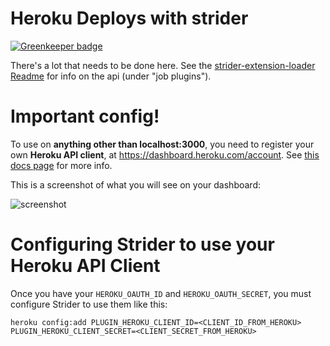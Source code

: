 # Heroku Deploys with strider

[![Greenkeeper badge](https://badges.greenkeeper.io/Strider-CD/strider-heroku.svg)](https://greenkeeper.io/)

There's a lot that needs to be done here. See the [strider-extension-loader
Readme](https://github.com/Strider-CD/strider-extension-loader/tree/1_4_refactor)
for info on the api (under "job plugins").


# Important config!

To use on **anything other than localhost:3000**, you need to register your own **Heroku API client**, at https://dashboard.heroku.com/account. See [this docs page](https://devcenter.heroku.com/articles/oauth) for more info.

This is a screenshot of what you will see on your dashboard:

![screenshot](docs/heroku_api_key.png)

# Configuring Strider to use your Heroku API Client
Once you have your `HEROKU_OAUTH_ID` and `HEROKU_OAUTH_SECRET`, you must configure Strider to use them like this:

`heroku config:add PLUGIN_HEROKU_CLIENT_ID=<CLIENT_ID_FROM_HEROKU> PLUGIN_HEROKU_CLIENT_SECRET=<CLIENT_SECRET_FROM_HEROKU>`
